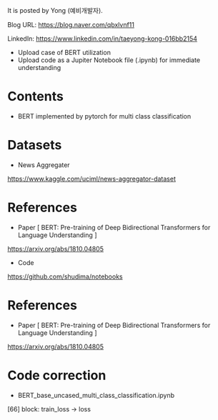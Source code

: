 
It is posted by Yong (예비개발자).

Blog URL: https://blog.naver.com/qbxlvnf11

LinkedIn: https://www.linkedin.com/in/taeyong-kong-016bb2154


- Upload case of BERT utilization
- Upload code as a Jupiter Notebook file (.ipynb) for immediate understanding


Contents
=============

- BERT implemented by pytorch for multi class classification

Datasets
=============

- News Aggregater

https://www.kaggle.com/uciml/news-aggregator-dataset


References
=============

- Paper [ BERT: Pre-training of Deep Bidirectional Transformers for Language Understanding ]

https://arxiv.org/abs/1810.04805

- Code

https://github.com/shudima/notebooks

References
=============

- Paper [ BERT: Pre-training of Deep Bidirectional Transformers for Language Understanding ]

https://arxiv.org/abs/1810.04805

Code correction
=============

- BERT_base_uncased_multi_class_classification.ipynb

[66] block: train_loss -> loss

